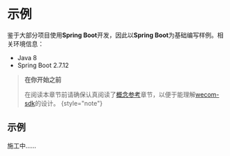 # 示例

鉴于大部分项目使用**Spring Boot**开发，因此以**Spring Boot**为基础编写样例。相关环境信息：

- Java 8
- Spring Boot 2.7.12

> **在你开始之前**
>
> 在阅读本章节前请确保认真阅读了[概念参考](Reference.md)章节，以便于能理解[wecom-sdk](https://gitee.com/felord/wecom-sdk)的设计。
{style="note"}

## 示例

施工中……
